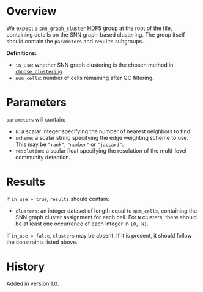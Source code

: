 # Overview

We expect a `snn_graph_cluster` HDF5 group at the root of the file, containing details on the SNN graph-based clustering.
The group itself should contain the `parameters` and `results` subgroups.

**Definitions:**

- `in_use`: whether SNN graph clustering is the chosen method in [`choose_clustering`](../choose_clustering/v1_0.md).
- `num_cells`: number of cells remaining after QC filtering.

# Parameters

`parameters` will contain:

- `k`: a scalar integer specifying the number of nearest neighbors to find.
- `scheme`: a scalar string specifying the edge weighting scheme to use.
  This may be `"rank"`, `"number"` or `"jaccard"`.
- `resolution`: a scalar float specifying the resolution of the multi-level community detection.

# Results

If `in_use = true`, `results` should contain:

- `clusters`: an integer dataset of length equal to `num_cells`, containing the SNN graph cluster assignment for each cell.
  For `N` clusters, there should be at least one occurrence of each integer in `[0, N)`.

If `in_use = false`, `clusters` may be absent.
If it is present, it should follow the constraints listed above.

# History

Added in version 1.0.
